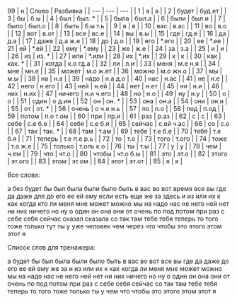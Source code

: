 99
| н | Слово | Разбивка |
| --- | --- | --- |
| 1 | а | а | 
| 2 | будет | буд.ет | 
| 3 | бы | б.ы | 
| 4 | был | был. \* | 
| 5 | была | был.а | 
| 6 | были | был.и | 
| 7 | было | был.о | 
| 8 | быть | б.ы т.ь | 
| 9 | в | в | 
| 10 | вас | в.ас | 
| 11 | во | в.о | 
| 12 | вот | в.от | 
| 13 | все | вс.е | 
| 14 | вы | в.ы | 
| 15 | где | гд.е | 
| 16 | да | д.а | 
| 17 | даже | д.а ж.е | 
| 18 | до | д.о | 
| 19 | его |  \*.его | 
| 20 | ее |  \*.ее | 
| 21 | ей |  \*.ей | 
| 22 | ему |  \*.ему | 
| 23 | же | ж.е | 
| 24 | за | з.а | 
| 25 | и | и | 
| 26 | из | из. \* | 
| 27 | или |  \*.или | 
| 28 | их |  \*.их | 
| 29 | к | к | 
| 30 | как | как. \* | 
| 31 | когда | к.о гд.а | 
| 32 | ли | л.и | 
| 33 | меня | м.е н.я | 
| 34 | мне | мн.е | 
| 35 | может | м.о ж.ет | 
| 36 | можно | м.о жн.о | 
| 37 | мы | м.ы | 
| 38 | на | н.а | 
| 39 | надо | н.а д.о | 
| 40 | нас | н.ас | 
| 41 | не | н.е | 
| 42 | него | н.его | 
| 43 | ней | н.ей | 
| 44 | нет | н.ет | 
| 45 | ни | н.и | 
| 46 | них | н.их | 
| 47 | ничего | н.и ч.его | 
| 48 | но | н.о | 
| 49 | ну | н.у | 
| 50 | о | о | 
| 51 | один | о д.ин | 
| 52 | он | он. \* | 
| 53 | она | он.а | 
| 54 | они | он.и | 
| 55 | от | от. \* | 
| 56 | очень | о ч.е н.ь | 
| 57 | по | п.о | 
| 58 | под | п.од | 
| 59 | потом | п.о т.ом | 
| 60 | при | пр.и | 
| 61 | раз | р.аз | 
| 62 | с | с | 
| 63 | себе | с.е б.е | 
| 64 | себя | с.е б.я | 
| 65 | сейчас | с.ей ч.ас | 
| 66 | со | с.о | 
| 67 | так | так. \* | 
| 68 | там | т.ам | 
| 69 | тебе | т.е б.е | 
| 70 | тебя | т.е б.я | 
| 71 | теперь | т.е п.е р.ь | 
| 72 | то | т.о | 
| 73 | того | т.ого | 
| 74 | тоже | т.о ж.е | 
| 75 | только | т.оль к.о | 
| 76 | ты | т.ы | 
| 77 | у | у | 
| 78 | чем | ч.ем | 
| 79 | что | чт.о | 
| 80 | чтобы | чт.о б.ы | 
| 81 | это | эт.о | 
| 82 | этого | эт.ого | 
| 83 | этом | эт.ом | 
| 84 | этот | эт.от | 
| 85 | я | я | 

Все слова:

а без будет бы был была были было быть в вас во вот время все вы где да даже для до его ее ей ему если есть еще же за здесь и из или их к как когда кто ли меня мне может можно мы на надо нас не него ней нет ни них ничего но ну о один он она они от очень по под потом при раз с себе себя сейчас сказал сказала со так там тебе тебя теперь то того тоже только тут ты у уже человек чем через что чтобы это этого этом этот я

Список слов для тренажера:

а будет бы был была были было быть в вас во вот все вы где да даже до его ее ей ему же за и из или их к как когда ли меня мне может можно мы на надо нас не него ней нет ни них ничего но ну о один он она они от очень по под потом при раз с себе себя сейчас со так там тебе тебя теперь то того тоже только ты у чем что чтобы это этого этом этот я
